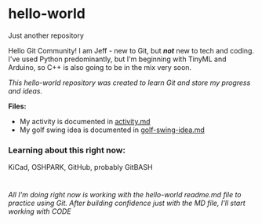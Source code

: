 # hello-world
Just another repository

Hello Git Community!
I am Jeff - new to Git, but __*not*__ new to tech and coding. I've used Python predominantly, but I'm beginning with TinyML and Arduino, so C++ is also going to be in the mix very soon.

*This hello-world repository was created to learn Git and store my progress and ideas.*

**Files:**
- My activity is documented in [activity.md](activity.md)
- My golf swing idea is documented in [golf-swing-idea.md](golf-swing-idea.md)





### Learning about this right now:
KiCad, OSHPARK, GitHub, probably GitBASH

#
*All I'm doing right now is working with the hello-world readme.md file to practice using Git. After building confidence just with the MD file, I'll start working with CODE*
